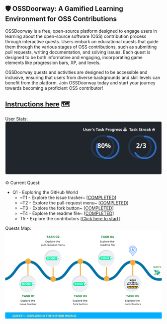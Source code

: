 ## 🛡️ OSSDoorway: A Gamified Learning Environment for OSS Contributions

OSSDoorway is a free, open-source platform designed to engage users in learning about the open-source software (OSS) contribution process through interactive quests. Users embark on educational quests that guide them through the various stages of OSS contributions, such as submitting pull requests, writing documentation, and solving issues. Each quest is designed to be both informative and engaging, incorporating game elements like progression bars, XP, and levels.

OSSDoorway quests and activities are designed to be accessible and inclusive, ensuring that users from diverse backgrounds and skill levels can benefit from the platform. Join OSSDoorway today and start your journey towards becoming a proficient OSS contributor!

**[Instructions here](https://github.com/caiton1/OSS-Doorway/blob/main/instructions.md)** 🗺️
---

User Stats:<br>
  ![User Draft Stats](/userCards/draft-1725144203993.svg?)

⚙️ Current Quest: 
  - Q1 - Exploring the GitHub World
    -  ~T1 - Explore the issue tracker~ [[COMPLETED](https://github.com/connman4027/test-repo/issues/4)]
    -  ~T2 - Explore the pull-request menu~ [[COMPLETED](https://github.com/connman4027/test-repo/issues/5)]
    -  ~T3 - Explore the fork button~ [[COMPLETED](https://github.com/connman4027/test-repo/issues/6)]
    -  ~T4 - Explore the readme file~ [[COMPLETED](https://github.com/connman4027/test-repo/issues/7)]
    - T5 - Explore the contributors [[Click here to start](https://github.com/connman4027/test-repo/issues/8)]


Quests Map:
![Quest Map](https://github.com/RESHAPELab/OSS-Doorway/blob/main/map/Q1T5.png)